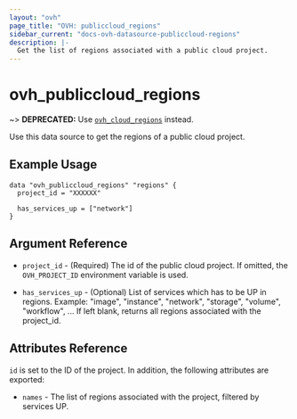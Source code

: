 ```yaml
---
layout: "ovh"
page_title: "OVH: publiccloud_regions"
sidebar_current: "docs-ovh-datasource-publiccloud-regions"
description: |-
  Get the list of regions associated with a public cloud project.
---
```


# ovh_publiccloud_regions

~> __DEPRECATED:__ Use [`ovh_cloud_regions`](./cloud_regions.html) instead.

Use this data source to get the regions of a public cloud project.

## Example Usage

```hcl
data "ovh_publiccloud_regions" "regions" {
  project_id = "XXXXXX"
  
  has_services_up = ["network"]
}
```

## Argument Reference


* `project_id` - (Required) The id of the public cloud project. If omitted,
    the `OVH_PROJECT_ID` environment variable is used.

* `has_services_up` - (Optional) List of services which has to be UP in regions.
   Example: "image", "instance", "network", "storage", "volume", "workflow", ...
   If left blank, returns all regions associated with the project_id.


## Attributes Reference

`id` is set to the ID of the project. In addition, the following attributes
are exported:

* `names` - The list of regions associated with the project, filtered by services UP.
